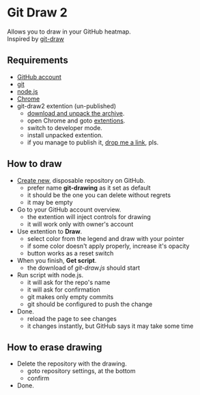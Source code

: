 # Git Draw 2

Allows you to draw in your GitHub heatmap.  
Inspired by [git-draw](https://github.com/ben174/git-draw)  

## Requirements

* [GitHub account](https://github.com/join)
* [git](https://git-scm.com/downloads)
* [node.js](https://nodejs.org)
* [Chrome](https://www.google.com/chrome)
* git-draw2 extention (un-published)
  * [download and unpack the archive](https://github.com/determin1st/git-draw2/blob/master/git-draw2.7z).
  * open Chrome and goto [extentions](chrome://extensions).
  * switch to developer mode.
  * install unpacked extention.
  * if you manage to publish it, [drop me a link](https://t.me/determin1st), pls.

## How to draw

* [Create new](https://github.com/new), disposable repository on GitHub.
  * prefer name **git-drawing** as it set as default
  * it should be the one you can delete without regrets
  * it may be empty
* Go to your GitHub account overview.
  * the extention will inject controls for drawing
  * it will work only with owner's account
* Use extention to **Draw**.
  * select color from the legend and draw with your pointer
  * if some color doesn't apply properly, increase it's opacity
  * button works as a reset switch
* When you finish, **Get script**.
  * the download of *git-draw.js* should start
* Run script with node.js.
  * it will ask for the repo's name
  * it will ask for confirmation
  * git makes only empty commits
  * git should be configured to push the change
* Done.
  * reload the page to see changes
  * it changes instantly, but GitHub says it may take some time

## How to erase drawing

* Delete the repository with the drawing.
  * goto repository settings, at the bottom
  * confirm
* Done.



